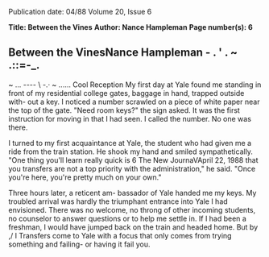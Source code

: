 Publication date: 04/88
Volume 20, Issue 6

**Title: Between the Vines**
**Author: Nance Hampleman**
**Page number(s): 6**

Between the VinesNance Hampleman 
\- . ' 
. ~ .::=-_. 
-
~ ... ----
\ -.· 
~ ...... 
Cool Reception 
My first day at Yale found me standing 
in front of my residential college gates, 
baggage in hand, trapped outside with-
out a key. I noticed a number scrawled 
on a piece of white paper near the top 
of the gate. "Need room keys?" the sign 
asked. It was the first instruction for 
moving in that I had seen. I called the 
number. No one was there. 

I turned to my first acquaintance at 
Yale, the student who had given me a 
ride from the train station. He shook 
my hand and smiled sympathetically. 
"One thing you'll learn really quick is 
6 The New JournaVApril 22, 1988 
that you transfers are not a top priority 
with the administration," he said. 
"Once you're here, you're pretty much 
on your own." 

Three hours later, a reticent am-
bassador of Yale handed me my keys. 
My troubled arrival was hardly the 
triumphant entrance into Yale I had 
envisioned. There was no welcome, no 
throng of other incoming students, no 
counselor to answer questions or to 
help me settle in. If I had been a 
freshman, I would have jumped back 
on the train and headed home. But by 
,/ 
I 
Transfers come to 
Yale with a focus that 
only comes from 
trying something and 
failing- or having it 
fail you.